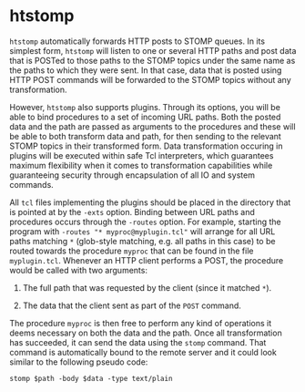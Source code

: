 # htstomp

`htstomp` automatically forwards HTTP posts to STOMP queues.  In its
simplest form, `htstomp` will listen to one or several HTTP paths and
post data that is POSTed to those paths to the STOMP topics under the
same name as the paths to which they were sent.  In that case, data
that is posted using HTTP POST commands will be forwarded to the STOMP
topics without any transformation.

However, `htstomp` also supports plugins.  Through its options, you
will be able to bind procedures to a set of incoming URL paths.  Both
the posted data and the path are passed as arguments to the procedures
and these will be able to both transform data and path, for then
sending to the relevant STOMP topics in their transformed form.  Data
transformation occuring in plugins will be executed within safe Tcl
interpreters, which guarantees maximum flexibility when it comes to
transformation capabilities while guaranteeing security through
encapsulation of all IO and system commands.

All `tcl` files implementing the plugins should be placed in the
directory that is pointed at by the `-exts` option.  Binding between
URL paths and procedures occurs through the `-routes` option.  For
example, starting the program with `-routes "* myproc@myplugin.tcl"`
will arrange for all URL paths matching `*` (glob-style matching,
e.g. all paths in this case) to be routed towards the procedure
`myproc` that can be found in the file `myplugin.tcl`.  Whenever an
HTTP client performs a POST, the procedure would be called with two
arguments:

1. The full path that was requested by the client (since it matched
   `*`).

2. The data that the client sent as part of the `POST` command.

The procedure `myproc` is then free to perform any kind of operations
it deems necessary on both the data and the path.  Once all
transformation has succeeded, it can send the data using the `stomp`
command.  That command is automatically bound to the remote server and
it could look similar to the following pseudo code:

    stomp $path -body $data -type text/plain
